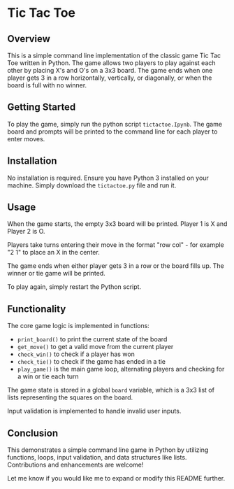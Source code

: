 
# Tic Tac Toe

## Overview

This is a simple command line implementation of the classic game Tic Tac Toe written in Python. The game allows two players to play against each other by placing X's and O's on a 3x3 board. The game ends when one player gets 3 in a row horizontally, vertically, or diagonally, or when the board is full with no winner.

## Getting Started

To play the game, simply run the python script `tictactoe.Ipynb`. The game board and prompts will be printed to the command line for each player to enter moves.

## Installation

No installation is required. Ensure you have Python 3 installed on your machine. Simply download the `tictactoe.py` file and run it.

## Usage

When the game starts, the empty 3x3 board will be printed. Player 1 is X and Player 2 is O. 

Players take turns entering their move in the format "row col" - for example "2 1" to place an X in the center.

The game ends when either player gets 3 in a row or the board fills up. The winner or tie game will be printed.

To play again, simply restart the Python script.

## Functionality

The core game logic is implemented in functions:

- `print_board()` to print the current state of the board
- `get_move()` to get a valid move from the current player
- `check_win()` to check if a player has won
- `check_tie()` to check if the game has ended in a tie
- `play_game()` is the main game loop, alternating players and checking for a win or tie each turn

The game state is stored in a global `board` variable, which is a 3x3 list of lists representing the squares on the board.

Input validation is implemented to handle invalid user inputs.

## Conclusion

This demonstrates a simple command line game in Python by utilizing functions, loops, input validation, and data structures like lists. Contributions and enhancements are welcome!

Let me know if you would like me to expand or modify this README further.
